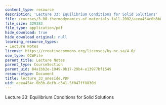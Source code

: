 ```yaml
---
content_type: resource
description: 'Lecture 33: Equilibrium Conditions for Solid Solutions'
file: /courses/3-00-thermodynamics-of-materials-fall-2002/aeea454c0b3b8efbc3415f047ff8830d_lecture_33_oneside.PDF
file_size: 329383
file_type: application/pdf
hide_download: true
hide_download_original: null
learning_resource_types:
- Lecture Notes
license: https://creativecommons.org/licenses/by-nc-sa/4.0/
ocw_type: OCWFile
parent_title: Lecture Notes
parent_type: CourseSection
parent_uid: 84a1bb2e-1049-0b17-29b4-e13977bf1549
resourcetype: Document
title: lecture_33_oneside.PDF
uid: aeea454c-0b3b-8efb-c341-5f047ff8830d
---
```

Lecture 33: Equilibrium Conditions for Solid Solutions